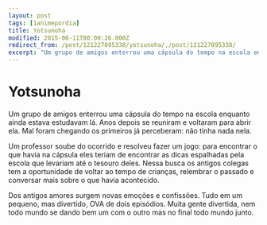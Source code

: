 ```yaml
---
layout: post
tags: [1animepordia]
title: Yotsunoha
modified: 2015-06-11T00:00:26.000Z
redirect_from: /post/121227895338/yotsunoha/,/post/121227895338/
excerpt: "Um grupo de amigos enterrou uma cápsula do tempo na escola enquanto ainda estava estudavam lá. Anos depois se reuniram e voltaram para abrir ela. Mal foram chegando os primeiros já perceberam: não tinha nada nela."
---
```


Yotsunoha
=========

Um grupo de amigos enterrou uma cápsula do tempo na escola enquanto
ainda estava estudavam lá. Anos depois se reuniram e voltaram para abrir
ela. Mal foram chegando os primeiros já perceberam: não tinha nada nela.

Um professor soube do ocorrido e resolveu fazer um jogo: para encontrar
o que havia na cápsula eles teriam de encontrar as dicas espalhadas pela
escola que levariam até o tesouro deles. Nessa busca os antigos colegas
tem a oportunidade de voltar ao tempo de crianças, relembrar o passado e
conversar mais sobre o que havia acontecido.

Dos antigos amores surgem novas emoções e confissões. Tudo em um
pequeno, mas divertido, OVA de dois episódios. Muita gente divertida,
nem todo mundo se dando bem um com o outro mas no final todo mundo
junto.



